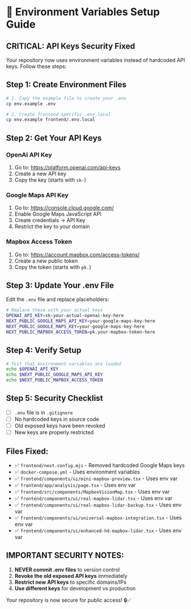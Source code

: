 # 🔐 Environment Variables Setup Guide

## **CRITICAL: API Keys Security Fixed**

Your repository now uses environment variables instead of hardcoded API keys. Follow these steps:

## **Step 1: Create Environment Files**

```bash
# 1. Copy the example file to create your .env
cp env.example .env

# 2. Create frontend specific .env.local
cp env.example frontend/.env.local
```

## **Step 2: Get Your API Keys**

### **OpenAI API Key**
1. Go to: https://platform.openai.com/api-keys
2. Create a new API key
3. Copy the key (starts with `sk-`)

### **Google Maps API Key**
1. Go to: https://console.cloud.google.com/
2. Enable Google Maps JavaScript API
3. Create credentials → API Key
4. Restrict the key to your domain

### **Mapbox Access Token**
1. Go to: https://account.mapbox.com/access-tokens/
2. Create a new public token
3. Copy the token (starts with `pk.`)

## **Step 3: Update Your .env File**

Edit the `.env` file and replace placeholders:

```bash
# Replace these with your actual keys
OPENAI_API_KEY=sk-your-actual-openai-key-here
NEXT_PUBLIC_GOOGLE_MAPS_API_KEY=your-google-maps-key-here
NEXT_PUBLIC_GOOGLE_MAPS_KEY=your-google-maps-key-here
NEXT_PUBLIC_MAPBOX_ACCESS_TOKEN=pk.your-mapbox-token-here
```

## **Step 4: Verify Setup**

```bash
# Test that environment variables are loaded
echo $OPENAI_API_KEY
echo $NEXT_PUBLIC_GOOGLE_MAPS_API_KEY
echo $NEXT_PUBLIC_MAPBOX_ACCESS_TOKEN
```

## **Step 5: Security Checklist**

- [ ] `.env` file is in `.gitignore` 
- [ ] No hardcoded keys in source code
- [ ] Old exposed keys have been revoked
- [ ] New keys are properly restricted

## **Files Fixed:**
- ✅ `frontend/next.config.mjs` - Removed hardcoded Google Maps keys
- ✅ `docker-compose.yml` - Uses environment variables
- ✅ `frontend/components/ui/mini-mapbox-preview.tsx` - Uses env var
- ✅ `frontend/app/analysis/page.tsx` - Uses env var
- ✅ `frontend/src/components/MapboxVisionMap.tsx` - Uses env var
- ✅ `frontend/components/ui/real-mapbox-lidar.tsx` - Uses env var
- ✅ `frontend/components/ui/real-mapbox-lidar-backup.tsx` - Uses env var
- ✅ `frontend/components/ui/universal-mapbox-integration.tsx` - Uses env var
- ✅ `frontend/components/ui/enhanced-hd-mapbox-lidar.tsx` - Uses env var

## **IMPORTANT SECURITY NOTES:**

1. **NEVER commit .env files** to version control
2. **Revoke the old exposed API keys** immediately
3. **Restrict new API keys** to specific domains/IPs
4. **Use different keys** for development vs production

Your repository is now secure for public access! 🔒✅ 